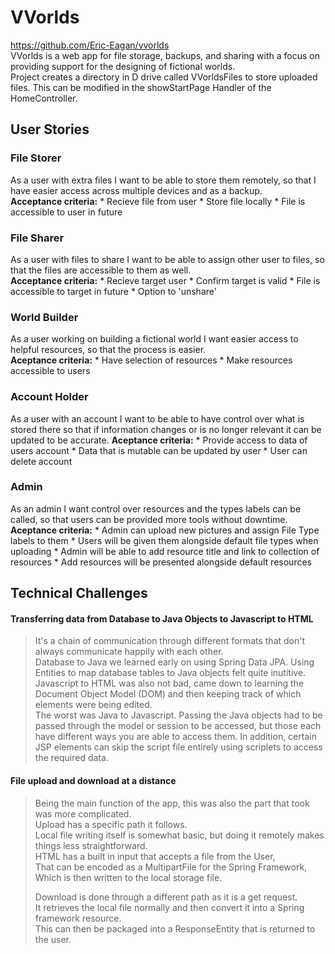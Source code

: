 # VVorlds
https://github.com/Eric-Eagan/vvorlds  
VVorlds is a web app for file storage, backups, and sharing with a focus on providing support for the designing of fictional worlds.  
Project creates a directory in D drive called VVorldsFiles to store uploaded files. This can be modified in the showStartPage Handler of the HomeController.

## User Stories
### File Storer
As a user with extra files I want to be able to store them remotely, so that I have easier access across multiple devices and as a backup.  
**Acceptance criteria:** * Recieve file from user * Store file locally * File is accessible to user in future

### File Sharer
As a user with files to share I want to be able to assign other user to files, so that the files are accessible to them as well.  
**Acceptance criteria:** * Recieve target user * Confirm target is valid * File is accessible to target in future * Option to 'unshare'

### World Builder
As a user working on building a fictional world I want easier access to helpful resources, so that the process is easier.  
**Aceptance criteria:** * Have selection of resources * Make resources accessible to users

### Account Holder
As a user with an account I want to be able to have control over what is stored there so that if information changes or is no longer relevant it can be updated to be accurate.
**Aceptance criteria:** * Provide access to data of users account * Data that is mutable can be updated by user * User can delete account

### Admin 
As an admin I want control over resources and the types labels can be called, so that users can be provided more tools without downtime.
**Aceptance criteria:** * Admin can upload new pictures and assign File Type labels to them * Users will be given them alongside default file types when uploading * Admin will be able to add resource title and link to collection of resources * Add resources will be presented alongside default resources

## Technical Challenges
#### Transferring data from Database to Java Objects to Javascript to HTML
 > It's a chain of communication through different formats that don't always communicate happily with each other.  
 > Database to Java we learned early on using Spring Data JPA. Using Entities to map database tables to Java objects felt quite inutitive.  
 > Javascript to HTML was also not bad, came down to learning the Document Object Model (DOM) and then keeping track of which elements were being edited.  
 > The worst was Java to Javascript. Passing the Java objects had to be passed through the model or session to be accessed, but those each have different ways you are able to access them. In addition, certain JSP elements can skip the script file entirely using scriplets to access the required data.  
#### File upload and download at a distance
 > Being the main function of the app, this was also the part that took was more complicated.  
 > Upload has a specific path it follows.  
 > Local file writing itself is somewhat basic, but doing it remotely makes things less straightforward.  
 > HTML has a built in input that accepts a file from the User,  
 > That can be encoded as a MultipartFile for the Spring Framework,  
 > Which is then written to the local storage file.  
 >  
 > Download is done through a different path as it is a get request.  
 > It retrieves the local file normally and then convert it into a Spring framework resource.  
 > This can then be packaged into a ResponseEntity that is returned to the user.

